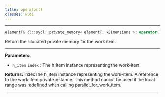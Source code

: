 ```yaml
---
title: operator()
classes: wide
---
```



---

```cpp
elementT& cl::sycl::private_memory< elementT, kDimensions >::operator()(const h_item< kDimensions > &index)
```


Return the allocated private memory for the work item. 


---
**Parameters:**

 - `h_item index`
: The h_item instance representing the work-item. 

**Returns:** indexThe h_item instance representing the work-item. A reference to the work-item private instance. This method cannot be used if the local range was redefined when calling parallel_for_work_item. 

---
